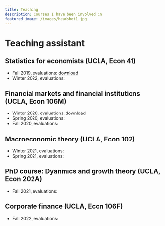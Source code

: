 ```yaml
---
title: Teaching
description: Courses I have been involved in
featured_image: /images/headshot1.jpg
---
```


#  Teaching assistant
## Statistics for economists (UCLA, Econ 41)
- Fall 2019, evaluations: <a href="teaching_evals/TA evaluations, Winter 2020, Econ 41.pdf" download>download</a>
- Winter 2022, evaluations:

## Financial markets and financial institutions (UCLA, Econ 106M)
- Winter 2020, evaluations: <a href="teaching_evals/TA evaluations, Winter 2020, Econ 106M.pdf" download>download</a>
- Spring 2020, evaluations:
- Fall 2020, evaluations:

## Macroeconomic theory (UCLA, Econ 102)
- Winter 2021, evaluations:
- Spring 2021, evaluations:

## PhD course: Dyanmics and growth theory (UCLA, Econ 202A)
- Fall 2021, evaluations:

## Corporate finance (UCLA, Econ 106F)
- Fall 2022, evaluations:
